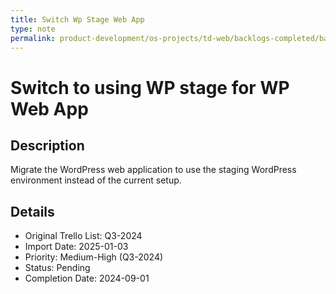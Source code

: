 ```yaml
---
title: Switch Wp Stage Web App
type: note
permalink: product-development/os-projects/td-web/backlogs-completed/backlog-specs/switch-wp-stage-web-app
---
```


# Switch to using WP stage for WP Web App

## Description
Migrate the WordPress web application to use the staging WordPress environment instead of the current setup.

## Details
- Original Trello List: Q3-2024
- Import Date: 2025-01-03
- Priority: Medium-High (Q3-2024)
- Status: Pending
- Completion Date: 2024-09-01